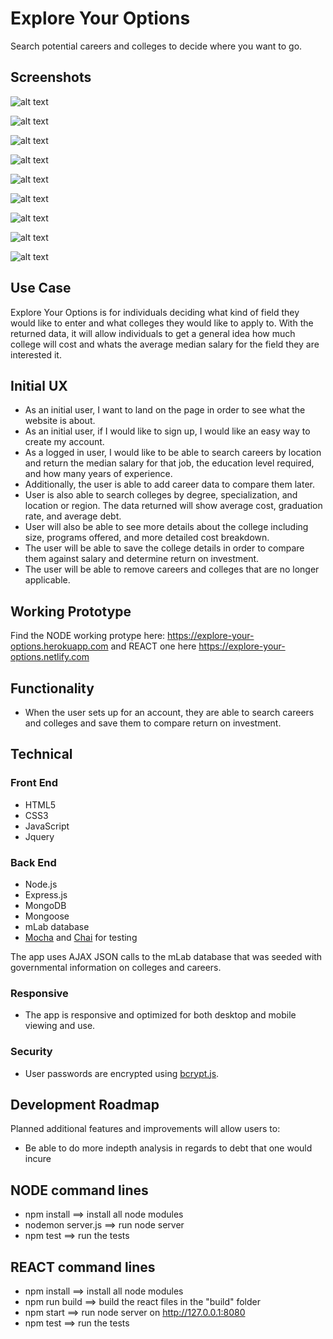 # Explore Your Options

Search potential careers and colleges to decide where you want to go.

## Screenshots

![alt text](https://github.com/pelosirm/explore-your-options-capstone/blob/master/readmeImg/FrontPage.png)

![alt text](https://github.com/pelosirm/explore-your-options-capstone/blob/master/readmeImg/HowItWorks.png)

![alt text](https://github.com/pelosirm/explore-your-options-capstone/blob/master/readmeImg/Login.png)

![alt text](https://github.com/pelosirm/explore-your-options-capstone/blob/master/readmeImg/Search.png)

![alt text](https://github.com/pelosirm/explore-your-options-capstone/blob/master/readmeImg/Search_Colleges.png)

![alt text](https://github.com/pelosirm/explore-your-options-capstone/blob/master/readmeImg/College_Results.png)

![alt text](https://github.com/pelosirm/explore-your-options-capstone/blob/master/readmeImg/Careers.png)

![alt text](https://github.com/pelosirm/explore-your-options-capstone/blob/master/readmeImg/Compare.png)

![alt text](https://github.com/pelosirm/explore-your-options-capstone/blob/master/readmeImg/ROI.png)



## Use Case

Explore Your Options is for individuals deciding what kind of field they would like to enter and what colleges they would like to apply to. With the returned
data, it will allow individuals to get a general idea how much college will cost and whats the average median salary for the field they are interested it.

## Initial UX

* As an initial user, I want to land on the page in order to see what the website is about.
* As an initial user, if I would like to sign up, I would like an easy way to create my account.
* As a logged in user, I would like to be able to search careers by location and return the median salary for that job, the education level required,
and how many years of experience.
* Additionally, the user is able to add career data to compare them later.
* User is also able to search colleges by degree, specialization, and location or region. The data returned will show average cost,
graduation rate, and average debt.
* User will also be able to see more details about the college including size, programs offered, and more detailed cost breakdown.
* The user will be able to save the college details in order to compare them against salary and determine return on investment.
* The user will be able to remove careers and colleges that are no longer applicable.



## Working Prototype

Find the NODE working protype here: https://explore-your-options.herokuapp.com and REACT one here https://explore-your-options.netlify.com

## Functionality
* When the user sets up for an account, they are able to search careers and colleges and save them to compare return on investment. 

## Technical

<h3>Front End</h3>
<ul>
    <li>HTML5</li>
    <li>CSS3</li>
    <li>JavaScript</li>
    <li>Jquery</li>
</ul>
<h3>Back End</h3>
<ul>
    <li>Node.js</li>
    <li>Express.js</li>
    <li>MongoDB</li>
    <li>Mongoose</li>
    <li>mLab database</li>
    <li><a href="https://mochajs.org/">Mocha</a> and <a href="http://chaijs.com/">Chai</a> for testing</li>

</ul>
<p>The app uses AJAX JSON calls to the mLab database that was seeded with governmental information on colleges and careers.</p>
<h3>Responsive</h3>
<ul>
    <li>The app is responsive and optimized for both desktop and mobile viewing and use.</li>
</ul>
<h3>Security</h3>
<ul>
    <li>User passwords are encrypted using <a href="https://github.com/dcodeIO/bcrypt.js">bcrypt.js</a>.</li>
</ul>

## Development Roadmap
Planned additional features and improvements will allow users to:

<ul>
    <li>Be able to do more indepth analysis in regards to debt that one would incure</li>
</ul>

## NODE command lines
* npm install ==> install all node modules
* nodemon server.js ==> run node server
* npm test ==> run the tests

## REACT command lines
* npm install ==> install all node modules
* npm run build ==> build the react files in the "build" folder
* npm start ==> run node server on http://127.0.0.1:8080
* npm test ==> run the tests
